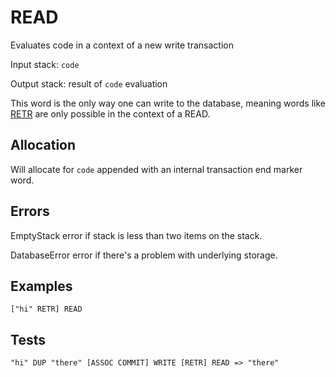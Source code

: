 # READ

Evaluates code in a context of a new write transaction

Input stack: `code`

Output stack: result of `code` evaluation

This word is the only way one can write to the database, meaning
words like [RETR](RETR.md) are only possible in the context of
a READ. 

## Allocation

Will allocate for `code` appended with an internal transaction end
marker word.

## Errors

EmptyStack error if stack is less than two items on the stack.

DatabaseError error if there's a problem with underlying storage.


## Examples

```
["hi" RETR] READ 
```
  
## Tests

```
"hi" DUP "there" [ASSOC COMMIT] WRITE [RETR] READ => "there" 
```
